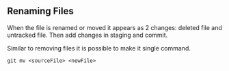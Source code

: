 
## Renaming Files

When the file is renamed or moved it appears as 2 changes: deleted file and untracked file. Then add changes in staging and commit.

Similar to removing files it is possible to make it single command.

`git mv <sourceFile> <newFile>`
